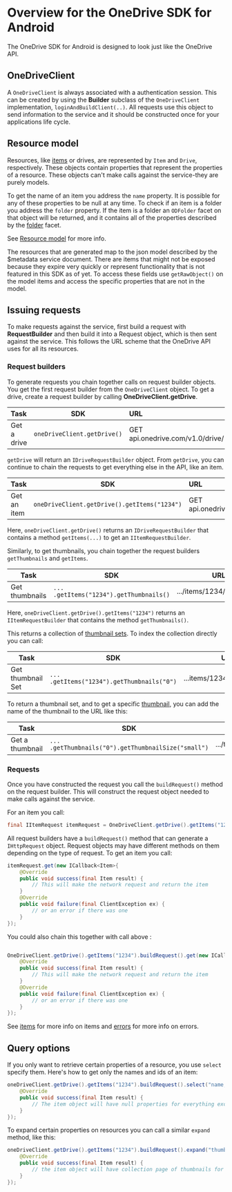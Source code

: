 # Overview for the OneDrive SDK for Android
The OneDrive SDK for Android is designed to look just like the OneDrive API.

## OneDriveClient
A `OneDriveClient` is always associated with a authentication session. This can be created by using the **Builder** subclass of the `OneDriveClient` implementation, `loginAndBuildClient(..)`.  All requests use this object to send information to the service and it should be constructed once for your applications life cycle.

## Resource model
Resources, like [items](/docs/items.md) or drives, are represented by `Item` and `Drive`, respectively. These objects contain properties that represent the properties of a resource. These objects can't make calls against the service-they are purely models.

To get the name of an item you address the `name` property. It is possible for any of these properties to be null at any time. To check if an item is a folder you address the `folder` property. If the item is a folder an `ODFolder` facet on that object will be returned, and it contains all of the properties described by the [folder](https://github.com/OneDrive/onedrive-api-docs/blob/master/facets/folder_facet.md) facet.

See [Resource model](https://github.com/onedrive/onedrive-api-docs/#resource-model) for more info.

The resources that are generated map to the json model described by the $metadata service document. There are items that might not be exposed because they expire very quickly or represent functionality that is not featured in this SDK as of yet. To access these fields use `getRawObject()` on the model items and access the specific properties that are not in the model.

## Issuing requests
To make requests against the service, first build a request with **RequestBuilder** and then build it into a Request object, which is then sent against the service. This follows the URL scheme that the OneDrive API uses for all its resources.

### Request builders
To generate requests you chain together calls on request builder objects. You get the first request builder from the `OneDriveClient` object. To get a drive, create a request builder by calling **OneDriveClient.getDrive**.

|Task            | SDK               | URL                             |
|:---------------|:-----------------:|:--------------------------------|
|Get a drive     | `oneDriveClient.getDrive()` | GET api.onedrive.com/v1.0/drive/|

`getDrive` will return an `IDriveRequestBuilder` object. From `getDrive`, you can continue to chain the requests to get everything else in the API, like an item.

|Task            | SDK                                | URL                                       |
|:---------------|:----------------------------------:|:------------------------------------------|
|Get an item     | `oneDriveClient.getDrive().getItems("1234")` | GET api.onedrive.com/v1.0/drive/items/1234|


Here, `oneDriveClient.getDrive()` returns an `IDriveRequestBuilder` that contains a method `getItems(...)` to get an `IItemRequestBuilder`.

Similarly, to get thumbnails, you chain together the request builders `getThumbnails` and `getItems`.

|Task            | SDK                            | URL                      |
|----------------|--------------------------------|--------------------------|
| Get thumbnails | `... .getItems("1234").getThumbnails()` | .../items/1234/thumbnails|


Here, `oneDriveClient.getDrive().getItems("1234")` returns an `IItemRequestBuilder` that contains the method `getThumbnails()`.

This returns a collection of [thumbnail sets](https://github.com/OneDrive/onedrive-api-docs/blob/master/resources/thumbnailSet.md). To index the collection directly you can call:

|Task               | SDK                                 | URL                        |
|-------------------|-------------------------------------|----------------------------|
| Get thumbnail Set |  `... .getItems("1234").getThumbnails("0")` | ...items/1234/thumbnails/0 |

To return a thumbnail set, and to get a specific [thumbnail](https://github.com/OneDrive/onedrive-api-docs/blob/master/resources/thumbnail.md), you can add the name of the thumbnail to the URL like this:

|Task             | SDK                         | URL                    |
|-----------------|-----------------------------|------------------------|
| Get a thumbnail | `... .getThumbnails("0").getThumbnailSize("small")` | .../thumbnails/0/small |

### Requests
Once you have constructed the request you call the `buildRequest()` method on the request builder. This will construct the request object needed to make calls against the service.

For an item you call:

```java
final IItemRequest itemRequest = OneDriveClient.getDrive().getItems("1234").buildRequest();
```

All request builders have a `buildRequest()` method that can generate a `IHttpRequest` object. Request objects may have different methods on them depending on the type of request. To get an item you call:

```java
itemRequest.get(new ICallback<Item>{
    @Override
    public void success(final Item result) {
        // This will make the network request and return the item
    }
    @Override
    public void failure(final ClientException ex) {
        // or an error if there was one
    }
});
```

You could also chain this together with call above :
```java

OneDriveClient.getDrive().getItems("1234").buildRequest().get(new ICallback<Item>{
    @Override
    public void success(final Item result) {
        // This will make the network request and return the item
    }
    @Override
    public void failure(final ClientException ex) {
        // or an error if there was one
    }
});
```

See [items](/docs/items.md) for more info on items and [errors](/docs/errors.md) for more info on errors.

## Query options

If you only want to retrieve certain properties of a resource, you use `select` specify them. Here's how to get only the names and ids of an item:

```java
oneDriveClient.getDrive().getItems("1234").buildRequest().select("name,id").get(new ICallback<Item>() {
    @Override
    public void success(final Item result) {
        // The item object will have null properties for everything except name and id
    }
});
```

To expand certain properties on resources you can call a similar `expand` method, like this:

```java
oneDriveClient.getDrive().getItems("1234").buildRequest().expand("thumbnails").get(new ICallback<Item>() {
    @Override
    public void success(final Item result) {
        // the item object will have collection page of thumbnails for its thumbnails property if thumbnails exist.
    }
});
```
